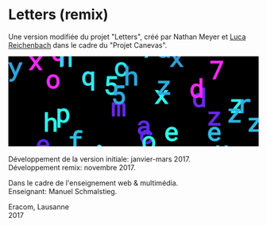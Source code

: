 # Letters (remix)

Une version modifiée du projet "Letters", créé par Nathan Meyer et [Luca Reichenbach](http://lucareichenbach.com/) dans le cadre du "Projet Canevas".

![](letters-remix.png)

Développement de la version initiale: janvier-mars 2017.  
Développement remix: novembre 2017.

Dans le cadre de l'enseignement web & multimédia.  
Enseignant: Manuel Schmalstieg.

Eracom, Lausanne  
2017

